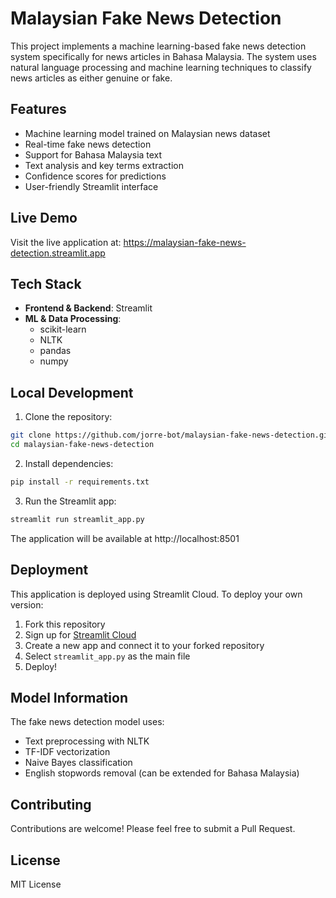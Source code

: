 # Malaysian Fake News Detection

This project implements a machine learning-based fake news detection system specifically for news articles in Bahasa Malaysia. The system uses natural language processing and machine learning techniques to classify news articles as either genuine or fake.

## Features

- Machine learning model trained on Malaysian news dataset
- Real-time fake news detection
- Support for Bahasa Malaysia text
- Text analysis and key terms extraction
- Confidence scores for predictions
- User-friendly Streamlit interface

## Live Demo

Visit the live application at: https://malaysian-fake-news-detection.streamlit.app

## Tech Stack

- **Frontend & Backend**: Streamlit
- **ML & Data Processing**: 
  - scikit-learn
  - NLTK
  - pandas
  - numpy

## Local Development

1. Clone the repository:
```bash
git clone https://github.com/jorre-bot/malaysian-fake-news-detection.git
cd malaysian-fake-news-detection
```

2. Install dependencies:
```bash
pip install -r requirements.txt
```

3. Run the Streamlit app:
```bash
streamlit run streamlit_app.py
```

The application will be available at http://localhost:8501

## Deployment

This application is deployed using Streamlit Cloud. To deploy your own version:

1. Fork this repository
2. Sign up for [Streamlit Cloud](https://streamlit.io/cloud)
3. Create a new app and connect it to your forked repository
4. Select `streamlit_app.py` as the main file
5. Deploy!

## Model Information

The fake news detection model uses:
- Text preprocessing with NLTK
- TF-IDF vectorization
- Naive Bayes classification
- English stopwords removal (can be extended for Bahasa Malaysia)

## Contributing

Contributions are welcome! Please feel free to submit a Pull Request.

## License

MIT License 